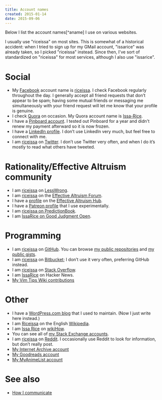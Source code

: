 ```yaml
---
title: Account names
created: 2015-01-14
date: 2015-09-06
---
```


Below I list the account names[^aname] I use on various websites.

I usually use "riceissa" on most sites.
This is somewhat of a historical accident: when I tried to sign up for my GMail
account, "issarice" was already taken, so I picked "riceissa" instead.
Since then, I've sort of standardized on "riceissa" for most services, although
I also use "issarice".

# Social

- My [Facebook]() account name is [riceissa][fbp].  I check Facebook regularly
  throughout the day.  I generally accept all friend requests that don’t
  appear to be spam; having some mutual friends or messaging me
  simultaneously with your friend request will let me know that your
  profile is genuine.
- I check [Quora]() on occasion.  My Quora account name is
  [Issa-Rice][qp].
- I have a [Pinboard account](https://pinboard.in/u:riceissa).
  I tested out Pinboard for a year and didn't renew my payment afterward so it
  is now frozen.
- I have a [LinkedIn profile][lp].  I
  don’t use LinkedIn very much, but feel free to connect with me.
- I am [riceissa][tp] on [Twitter](https://twitter.com/).  I don’t use
  Twitter very often, and when I do it’s mostly to read what others have
  tweeted.

# Rationality/Effective Altruism community

- I am [riceissa](http://lesswrong.com/user/riceissa/overview/) on [LessWrong]().
- I am [riceissa](http://effective-altruism.com/user/riceissa/) on the [Effective Altruism Forum](http://effective-altruism.com/).
- I have a [profile](http://effectivealtruismhub.com/user/issa-rice) on the [Effective Altruism Hub](http://effectivealtruismhub.com/).
- I have a [Patreon profile](https://www.patreon.com/issarice) that I use experimentally.
- I am [riceissa on PredictionBook](http://predictionbook.com/users/riceissa).
- I am [IssaRice on Good Judgment Open](https://www.gjopen.com/memberships/30211/scores).

# Programming

- I am [riceissa](https://github.com/riceissa/) on [GitHub](https://github.com/).
You can browse [my public repositories](https://github.com/riceissa?tab=repositories) and [my public gists](https://gist.github.com/riceissa).
- I am [riceissa](https://bitbucket.org/riceissa) on [Bitbucket](https://bitbucket.org/); I don’t use it very often, preferring GitHub instead.
- I am [riceissa](https://stackoverflow.com/users/3422337/riceissa) on [Stack Overflow](https://stackoverflow.com/).
- I am [IssaRice](https://news.ycombinator.com/user?id=IssaRice) on Hacker News.
- [My Vim Tips Wiki contributions](http://vim.wikia.com/wiki/Special:Contributions/IssaRice?useskin=monobook)

# Other

- I have a [WordPress.com blog](https://riceissa.wordpress.com/) that I used to maintain.
(Now I just write here instead.)
- I am [Riceissa](http://en.wikipedia.org/wiki/User:Riceissa) on the English [Wikipedia](wikipedia).
- I am [Issa Rice](http://www.wikihow.com/User:Issa-Rice) on [wikiHow]().
- You can see all of [my Stack Exchange accounts](http://stackexchange.com/users/1643345/riceissa?tab=accounts).
- I am [riceissa](https://www.reddit.com/user/riceissa/) on [Reddit](http://info.cognitomentoring.org/wiki/Using_reddit).
I occasionally use Reddit to look for information, but don’t really post.
- [My Internet Archive account](https://archive.org/details/@issarice)
- [My Goodreads account](https://www.goodreads.com/user/show/47708980-issa-rice)
- [My MyAnimeList account](http://myanimelist.net/profile/riceissa)

# See also

- [How I communicate](how-i-communicate)

[fbp]: https://www.facebook.com/riceissa
[lp]: https://www.linkedin.com/in/issarice
[multiq]: https://workplace.stackexchange.com/questions/44483/i-emailed-my-customer-asking-multiple-questions-their-reply-addressed-only-one
[okcp]: http://www.okcupid.com/profile/riceissa
[photo]: ./identification-photo.jpg
[qp]: https://www.quora.com/Issa-Rice
[tp]: https://twitter.com/riceissa
